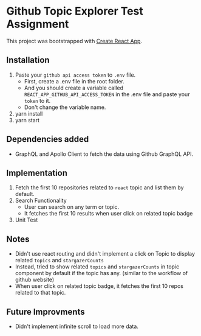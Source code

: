 # Github Topic Explorer Test Assignment

This project was bootstrapped with [Create React App](https://github.com/facebook/create-react-app).

## Installation

1. Paste your `github api access token` to `.env` file.
    - First, create a .env file in the root folder.
    - And you should create a variable called `REACT_APP_GITHUB_API_ACCESS_TOKEN` in the .env file and paste your `token` to it.
    - Don't change the variable name.
2. yarn install
3. yarn start


## Dependencies added

-   GraphQL and Apollo Client to fetch the data using Github GraphQL API.

## Implementation

1.  Fetch the first 10 repositories related to `react` topic and list them by default.
2.  Search Functionality
    -   User can search on any term or topic.
    -   It fetches the first 10 results when user click on related topic badge
3.  Unit Test

## Notes

-   Didn't use react routing and didn't implement a click on Topic to display related `topics` and `stargazerCounts`
-   Instead, tried to show related `topics` and `stargazerCounts` in topic component by default if the topic has any. (similar to the workflow of github website)
-   When user click on related topic badge, it fetches the first 10 repos related to that topic.

## Future Improvments

-   Didn't implement infinite scroll to load more data.
